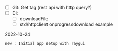 - [ ] Git: Get tag (rest api with http query?)
- [ ] Dl:  
  - [ ] downloadFile
  - [ ] std/httpclient onprogressdownload example

2022-10-24
```
new : Initial app setup with raygui
```
